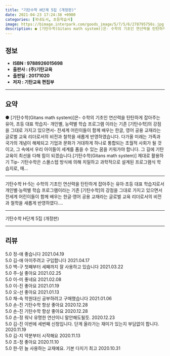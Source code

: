 ```yaml
---
title: "기탄수학 H단계 5집 (개정판)"
date: 2021-04-23 17:24:38 +0900
categories: [국내도서, 초등학습서]
image: https://bimage.interpark.com/goods_image/5/7/5/6/278795756s.jpg
description: ● [기탄수학(Gitans math system)]은- 수학의 기초인 연산력을 탄탄하게 잡아주는 유아, 초등 대표 학습지- 개인별, 능력별 학습 프로그램 이라는 기존 [기탄수학]의 강점을 그대로 가지고 있으면서- 전세계 어린이들이 함께 배우는 한글, 영어 공용 교재라는 글로벌 교육 리
---
```


## **정보**

- **ISBN : 9788926015698**
- **출판사 : (주)기탄교육**
- **출판일 : 20171020**
- **저자 : 기탄교육 편집부**

------



## **요약**

●  [기탄수학(Gitans math system)]은- 수학의 기초인 연산력을 탄탄하게 잡아주는 유아, 초등 대표 학습지- 개인별, 능력별 학습 프로그램 이라는 기존 [기탄수학]의 강점을 그대로 가지고 있으면서- 전세계 어린이들이 함께 배우는 한글, 영어 공용 교재라는 글로벌 교육 리더로서의 비전과 철학을 새롭게 반영하였습니다. 다가올 미래는 가족과 국가의 개념이 해체되고 기업과 문화가 거대하게 하나로 통합되는 초월적 사회가 될 것이고, 그 속에서 우리 아이들이 세계를 품을 수 있는 꿈을 키워가야 합니다. 그 길에 기탄교육이 최선을 다해 힘이 되겠습니다.[기탄수학(Gitans math system)] 제대로 활용하기 Tip- 기탄수학은 스몰스텝 방식에 의해 치밀하고 과학적으로 설계된 프로그램식 학습지로, 매...

------

기탄수학 H-5는 수학의 기초인 연산력을 탄탄하게 잡아주는 유아·초등 대표 학습지로서 개인별·능력별 학습 프로그램이라는 기존 [기탄수학]의 강점을 그대로 가지고 있으면서 전세계 어린이들이 함께 배우는 한글·영어 공용 교재라는 글로벌 교육 리더로서의 비전과 철학을 새롭게 반영하였다.... 

------


기탄수학 H단계 5집 (개정판) 

------


## **리뷰** 

5.0 정-애 좋습니다 2021.04.19 <br/>5.0 김-애 아이주려고 구입합니다 2021.04.17 <br/>5.0 백-구 첫째부터 세째까지 잘 사용하고 있습니다 2021.03.22 <br/>5.0 주-실 좋아요 2021.02.25 <br/>5.0 이-미 좋네요 2021.02.08 <br/>5.0 이-진 좋아요 2021.01.19 <br/>5.0 오-선 좋아요  2021.01.13 <br/>5.0 채-숙 학원대신 공부하려고 구매했습니다 2021.01.06 <br/>5.0 손-진 기탄수학 항상 좋아요 2020.12.28 <br/>5.0 손-진 기탄수학 항상 좋아요 2020.12.28 <br/>5.0 손-정 워낙 유명한 연산이니 말안해도될듯. 2020.12.23 <br/>5.0 김-진 이번에 세번째 신청입니다. 단계 올라가는 재미가 있는지 부담없이 합니다. 2020.11.19 <br/>5.0 김-지 약분부터 시작해요 2020.11.13 <br/>5.0 조-정 좋아요 2020.11.10 <br/>5.0 한-민 늘 사용하는 교재예요. 기본 다지기 최고 2020.10.31 <br/>